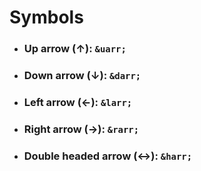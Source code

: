 # Symbols

- ### Up arrow (&uarr;): `&uarr;`
- ### Down arrow (&darr;): `&darr;`
- ### Left arrow (&larr;): `&larr;`
- ### Right arrow (&rarr;): `&rarr;`
- ###  Double headed arrow (&harr;): `&harr;`